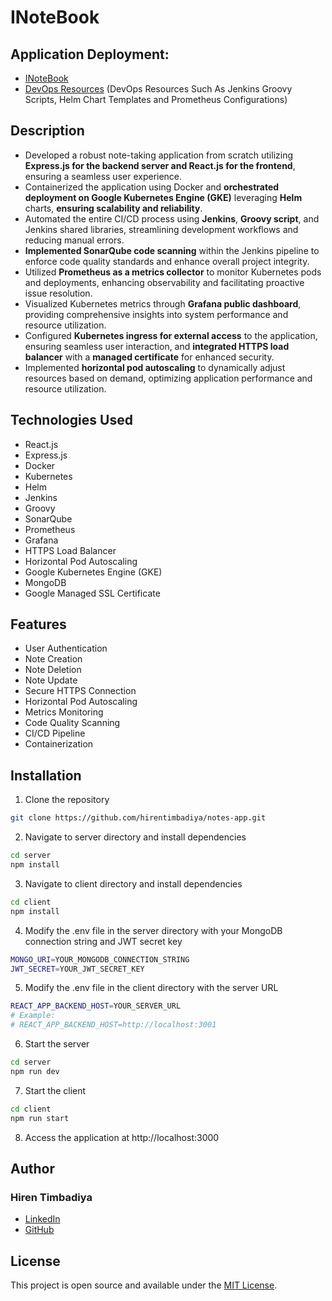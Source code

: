 # INoteBook

## Application Deployment:
- [INoteBook](https://inote.hirentimbadiya.me/)
- [DevOps Resources](https://github.com/hirentimbadiya/notesapp-devops/) (DevOps Resources Such As Jenkins Groovy Scripts, Helm Chart Templates and Prometheus Configurations)

## Description
- Developed a robust note-taking application from scratch utilizing **Express.js for the backend server and React.js for the frontend**, ensuring a seamless user experience.
- Containerized the application using Docker and **orchestrated deployment on Google Kubernetes Engine (GKE)** leveraging **Helm** charts, **ensuring scalability and reliability**.
- Automated the entire CI/CD process using **Jenkins**, **Groovy script**, and Jenkins shared libraries, streamlining development workflows and reducing manual errors.
- **Implemented SonarQube code scanning** within the Jenkins pipeline to enforce code quality standards and enhance overall project integrity.
- Utilized **Prometheus as a metrics collector** to monitor Kubernetes pods and deployments, enhancing observability and facilitating proactive issue resolution.
- Visualized Kubernetes metrics through **Grafana public dashboard**, providing comprehensive insights into system performance and resource utilization.
- Configured **Kubernetes ingress for external access** to the application, ensuring seamless user interaction, and **integrated HTTPS load balancer** with a **managed certificate** for enhanced security.
- Implemented **horizontal pod autoscaling** to dynamically adjust resources based on demand, optimizing application performance and resource utilization.

## Technologies Used
- React.js
- Express.js
- Docker
- Kubernetes
- Helm
- Jenkins
- Groovy
- SonarQube
- Prometheus
- Grafana
- HTTPS Load Balancer
- Horizontal Pod Autoscaling
- Google Kubernetes Engine (GKE)
- MongoDB
- Google Managed SSL Certificate

## Features
- User Authentication
- Note Creation
- Note Deletion
- Note Update
- Secure HTTPS Connection
- Horizontal Pod Autoscaling
- Metrics Monitoring
- Code Quality Scanning
- CI/CD Pipeline
- Containerization

## Installation
1. Clone the repository
```bash
git clone https://github.com/hirentimbadiya/notes-app.git
```

2. Navigate to server directory and install dependencies
```bash
cd server
npm install
```

3. Navigate to client directory and install dependencies
```bash
cd client
npm install
```

4. Modify the .env file in the server directory with your MongoDB connection string and JWT secret key
```bash
MONGO_URI=YOUR_MONGODB_CONNECTION_STRING
JWT_SECRET=YOUR_JWT_SECRET_KEY
```

5. Modify the .env file in the client directory with the server URL
```bash
REACT_APP_BACKEND_HOST=YOUR_SERVER_URL
# Example: 
# REACT_APP_BACKEND_HOST=http://localhost:3001
```

6. Start the server
```bash
cd server
npm run dev
```

7. Start the client
```bash
cd client
npm run start
```

8. Access the application at http://localhost:3000

## Author
### Hiren Timbadiya
- [LinkedIn](https://linkedin.com/in/hirentimbadiya74/)
- [GitHub](https://github.com/hirentimbadiya/)

## License
This project is open source and available under the [MIT License](LICENSE).
